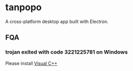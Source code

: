 # tanpopo

A cross-platform desktop app built with Electron.

## FQA

### trojan exited with code 3221225781 on Windows

Please install [Visual C++](https://support.microsoft.com/en-us/topic/the-latest-supported-visual-c-downloads-2647da03-1eea-4433-9aff-95f26a218cc0)
